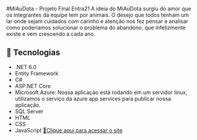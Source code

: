 #MiAuDota - Projeto Final Entra21
A ideia do MiAuDota surgiu do amor que os integrantes da equipe tem por animais. O desejo que todos tenham um lar onde sejam cuidados com carinho e atenção nos fez pensar e analisar como poderiamos solucionar o problema do abandono, que infelizmente existe e vem crescendo a cada ano.  
## 🔨 Tecnologias
- .NET 6.0
- Entity Framework
- C#
- ASP.NET Core
- Microsoft Azure: Nossa aplicação está rodando em um servidor linux, utilizamos o serviço da azure app services para publicar nossa aplicação.
- SQL Server
- HTML
- CSS
- JavaScript
[📎Clique aqui para acessar o site](https://miaudota.azurewebsites.net/)

